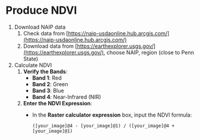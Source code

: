 # Produce NDVI

1. Download NAIP data 
    1. Check data from [https://naip-usdaonline.hub.arcgis.com/](https://naip-usdaonline.hub.arcgis.com/)
    2. Download data from [https://earthexplorer.usgs.gov/](https://earthexplorer.usgs.gov/),  choose NAIP, region (close to Penn State)
2. Calculate NDVI
    1. **Verify the Bands**:
        - **Band 1**: Red
        - **Band 2**: Green
        - **Band 3**: Blue
        - **Band 4**: Near-Infrared (NIR)
    2. **Enter the NDVI Expression**:
        - In the **Raster calculator expression** box, input the NDVI formula:
            
            ```less
            ([your_image]@4 - [your_image]@1) / ([your_image]@4 + [your_image]@1)
            ```